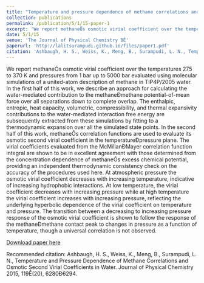 ```yaml
---
title: "Temperature and pressure dependence of methane correlations and osmotic second virial coefficients in water"
collection: publications
permalink: /publication/5/1/15-paper-1
excerpt: 'We report methaneÕs osmotic virial coefficient over the temperatures 275 to 370 K and pressures from 1 bar up to 5000 bar evaluated using molecular simulations of a united-atom description of methane in TIP4P/2005 water. In the first half of this work, we describe an approach for calculating the water-mediated contribution to the methaneÐmethane potential-of-mean force over all separations down to complete overlap. The enthalpic, entropic, heat capacity, volumetric, compressibility, and thermal expansivity contributions to the water-mediated interaction free energy are subsequently extracted from these simulations by fitting to a thermodynamic expansion over all the simulated state points. In the second half of this work, methaneÕs correlation functions are used to evaluate its osmotic second virial coefficient in the temperatureÐpressure plane. The virial coefficients evaluated from the McMillanÐMayer correlation function integral are shown to be in excellent agreement with those determined from the concentration dependence of methaneÕs excess chemical potential, providing an independent thermodynamic consistency check on the accuracy of the procedures used here. At atmospheric pressure the osmotic virial coefficient decreases with increasing temperature, indicative of increasing hydrophobic interactions. At low temperature, the virial coefficient decreases with increasing pressure while at high temperature the virial coefficient increases with increasing pressure, reflecting the underlying hyperbolic dependence of the virial coefficient on temperature and pressure. The transition between a decreasing to increasing pressure response of the osmotic virial coefficient is shown to follow the response of the methaneÐmethane contact peak to changes in pressure as a function of temperature, though a universal correlation is not observed.'
date: 5/1/15
venue: 'The Journal of Physical Chemistry BÊ'
paperurl: 'http://lalitsurampudi.github.io/files/paper1.pdf'
citation: 'Ashbaugh, H. S., Weiss, K., Meng, B., Surampudi, L. N., Temperature and Pressure Dependence of Methane Correlations and Osmotic Second Virial Coefficients in Water. Journal of Physical Chemistry 2015, 119Ê(20), 6280Ð6294.'
---
```

We report methaneÕs osmotic virial coefficient over the temperatures 275 to 370 K and pressures from 1 bar up to 5000 bar evaluated using molecular simulations of a united-atom description of methane in TIP4P/2005 water. In the first half of this work, we describe an approach for calculating the water-mediated contribution to the methaneÐmethane potential-of-mean force over all separations down to complete overlap. The enthalpic, entropic, heat capacity, volumetric, compressibility, and thermal expansivity contributions to the water-mediated interaction free energy are subsequently extracted from these simulations by fitting to a thermodynamic expansion over all the simulated state points. In the second half of this work, methaneÕs correlation functions are used to evaluate its osmotic second virial coefficient in the temperatureÐpressure plane. The virial coefficients evaluated from the McMillanÐMayer correlation function integral are shown to be in excellent agreement with those determined from the concentration dependence of methaneÕs excess chemical potential, providing an independent thermodynamic consistency check on the accuracy of the procedures used here. At atmospheric pressure the osmotic virial coefficient decreases with increasing temperature, indicative of increasing hydrophobic interactions. At low temperature, the virial coefficient decreases with increasing pressure while at high temperature the virial coefficient increases with increasing pressure, reflecting the underlying hyperbolic dependence of the virial coefficient on temperature and pressure. The transition between a decreasing to increasing pressure response of the osmotic virial coefficient is shown to follow the response of the methaneÐmethane contact peak to changes in pressure as a function of temperature, though a universal correlation is not observed.

[Download paper here](http://lalitsurampudi.github.io/files/paper1.pdf)

Recommended citation: Ashbaugh, H. S., Weiss, K., Meng, B., Surampudi, L. N., Temperature and Pressure Dependence of Methane Correlations and Osmotic Second Virial Coefficients in Water. Journal of Physical Chemistry 2015, 119Ê(20), 6280Ð6294.